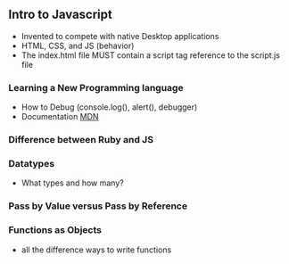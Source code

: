 ## Intro to Javascript
- Invented to compete with native Desktop applications
- HTML, CSS, and JS (behavior)
- The index.html file MUST contain a script tag reference to the script.js file

### Learning a New Programming language
- How to Debug (console.log(), alert(), debugger)
- Documentation [MDN]((https://developer.mozilla.org/en-US/))

### Difference between Ruby and JS


### Datatypes
- What types and how many?


### Pass by Value versus Pass by Reference


### Functions as Objects
- all the difference ways to write functions
